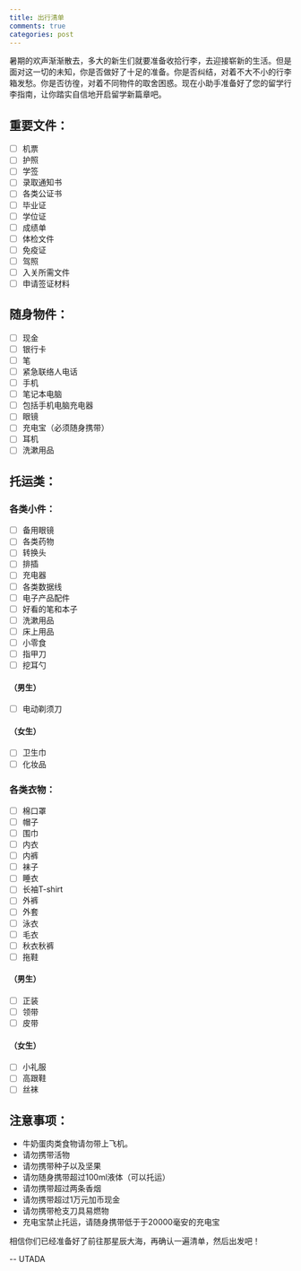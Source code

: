 ```yaml
---
title: 出行清单
comments: true
categories: post
---
```


暑期的欢声渐渐散去，多大的新生们就要准备收拾行李，去迎接崭新的生活。但是面对这一切的未知，你是否做好了十足的准备。你是否纠结，对着不大不小的行李箱发愁。你是否彷徨，对着不同物件的取舍困惑。现在小助手准备好了您的留学行李指南，让你踏实自信地开启留学新篇章吧。

## 重要文件：
- [ ] 机票
- [ ] 护照
- [ ] 学签
- [ ] 录取通知书
- [ ] 各类公证书
- [ ] 毕业证
- [ ] 学位证
- [ ] 成绩单
- [ ] 体检文件
- [ ] 免疫证
- [ ] 驾照
- [ ] 入关所需文件
- [ ] 申请签证材料

## 随身物件：
- [ ] 现金
- [ ] 银行卡
- [ ] 笔
- [ ] 紧急联络人电话
- [ ] 手机
- [ ] 笔记本电脑
- [ ] 包括手机电脑充电器
- [ ] 眼镜
- [ ] 充电宝（必须随身携带）
- [ ] 耳机
- [ ] 洗漱用品

## 托运类：
### 各类小件：
- [ ] 备用眼镜
- [ ] 各类药物
- [ ] 转换头
- [ ] 排插
- [ ] 充电器
- [ ] 各类数据线
- [ ] 电子产品配件
- [ ] 好看的笔和本子
- [ ] 洗漱用品
- [ ] 床上用品
- [ ] 小零食
- [ ] 指甲刀
- [ ] 挖耳勺

#### （男生）
- [ ] 电动剃须刀

#### （女生）
- [ ] 卫生巾
- [ ] 化妆品

### 各类衣物：
- [ ] 棉口罩
- [ ] 帽子
- [ ] 围巾
- [ ] 内衣
- [ ] 内裤
- [ ] 袜子
- [ ] 睡衣
- [ ] 长袖T-shirt
- [ ] 外裤
- [ ] 外套
- [ ] 泳衣
- [ ] 毛衣
- [ ] 秋衣秋裤
- [ ] 拖鞋

#### （男生）
- [ ] 正装
- [ ] 领带
- [ ] 皮带

#### （女生）
- [ ] 小礼服
- [ ] 高跟鞋
- [ ] 丝袜

## 注意事项：
- 牛奶蛋肉类食物请勿带上飞机。
- 请勿携带活物
- 请勿携带种子以及坚果
- 请勿随身携带超过100ml液体（可以托运）
- 请勿携带超过两条香烟
- 请勿携带超过1万元加币现金
- 请勿携带枪支刀具易燃物
- 充电宝禁止托运，请随身携带低于于20000毫安的充电宝


相信你们已经准备好了前往那星辰大海，再确认一遍清单，然后出发吧！

-- UTADA
